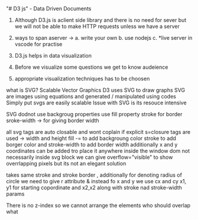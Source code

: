 "# D3 js" - Data Driven Documents
1. Although D3.js is aclient side library and there is no need for sever but we will not 
be able to make HTTP requests unless we have a server 
2. ways to span aserver ->
    a. write your own
    b. use nodejs 
    c. *live server in vscode for practise 

3. D3.js helps in data visualization
4. Before we visualize some questions we get to know audeience 
5. appropriate visualization techniques has to be choosen

what is SVG?
Scalable Vector Graphics
D3 uses SVG to draw graphs
SVG are images using equations and generated / manipulated using codes
Simply put svgs are easily scalable
Issue with SVG is its resouce intensive

SVG dodnot use backgroug properties
use fill property
stroke for border
sroke-width -> for giving border width


all svg tags are auto closable and wont coplain if explicit s=closure tags are used
<rect> -> width and height   fill -= to add backgroung color stroke to add borger color and stroke-width to add border width
additionally x and y coordinates can be added tro place it anywhere inside the window dom not necessarily inside svg block 
we can give overflow="visible" to show overrlapping pixels 
but its not an elegant solution

<circle>
 takes same  stroke and stroke border , additionally for denoting radius of circle we need to give r attribute & instead fo x and y we use cx and cy

 <line> 
 x1, y1 for starting copordinate and x2,x2 along with stroke nad stroke-width params

 There is no z-index so we cannot arrange the elements who should overlap what 
 
